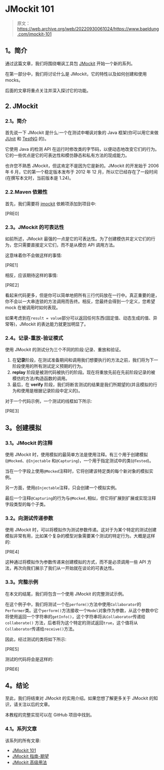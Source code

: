 # JMockit 101

> 原文：<https://web.archive.org/web/20220930061024/https://www.baeldung.com/jmockit-101>

## **1。简介**

通过这篇文章，我们将围绕嘲讽工具包 [JMockit](https://web.archive.org/web/20220812064337/https://jmockit.github.io/) 开始一个新的系列。

在第一部分中，我们将讨论什么是 JMockit，它的特性以及如何创建和使用 mocks。

后面的文章将重点关注并深入探讨它的功能。

## **2\. JMockit**

### **2.1。简介**

首先说一下 JMockit 是什么:一个在测试中嘲讽对象的 Java 框架(你可以用它来做 [JUnit](https://web.archive.org/web/20220812064337/http://junit.org/junit4/) 和 [TestNG](https://web.archive.org/web/20220812064337/http://testng.org/doc/index.html) 的)。

它使用 Java 的检测 API 在运行时修改类的字节码，以便动态地改变它们的行为。它的一些优点是它的可表达性和模仿静态和私有方法的现成能力。

也许您不熟悉 JMockit，但这肯定不是因为它是新的。JMockit 的开发始于 2006 年 6 月，它的第一个稳定版本发布于 2012 年 12 月，所以它已经存在了一段时间(在撰写本文时，当前版本是 1.24)。

### 2.2.Maven 依赖性

首先，我们需要将 [jmockit](https://web.archive.org/web/20220812064337/https://search.maven.org/search?q=a:jmockit%20AND%20g:org.jmockit) 依赖项添加到项目中:

[PRE0]

### **2.3。JMockit 的可表达性**

如前所述，JMockit 最强的一点是它的可表达性。为了创建模仿并定义它们的行为，您只需要直接定义它们，而不是从模仿 API 调用方法。

这意味着你不会做这样的事情:

[PRE1]

相反，应该期待这样的事情:

[PRE2]

看起来代码更多，但是你可以简单地把所有三行代码放在一行中。真正重要的是，你不会以一大串连锁的方法调用而告终。相反，您最终会得到一个定义，您希望 mock 在被调用时如何表现。

如果考虑到在`result = value`部分可以返回任何东西(固定值、动态生成的值、异常等)，JMockit 的表达能力就更加明显了。

### **2.4。记录-重放-验证模式**

使用 JMockit 的测试分为三个不同的阶段:记录、重放和验证。

1.  在**记录**阶段，在测试准备期间和调用我们想要执行的方法之前，我们将为下一阶段使用的所有测试定义预期的行为。
2.  **replay** 阶段是被测代码被执行的阶段。现在将重放先前在先前阶段记录的被模仿的方法/构造函数的调用。
3.  最后，在 **verify** 阶段，我们将断言测试的结果是我们所期望的(并且模拟的行为和使用是根据记录阶段中定义的)。

对于一个代码示例，一个测试的线框如下所示:

[PRE3]

## **3。创建模拟**

### **3.1。JMockit 的注释**

使用 JMockit 时，使用模拟的最简单方法是使用注释。有三个用于创建模拟(`@Mocked`、`@Injectable` 和`@Capturing`)，一个用于指定测试中的类(`@Tested`)。

当在一个字段上使用`@Mocked`注释时，它将创建该特定类的每个新对象的模拟实例。

另一方面，使用`@Injectable`注释，只会创建一个模拟实例。

最后一个注释`@Capturing`的行为与`@Mocked,`相似，但它将扩展到扩展或实现注释字段类型的每个子类。

### **3.2。向测试传递参数**

使用 JMockit 时，可以将模拟作为测试参数传递。这对于为某个特定的测试创建模拟非常有用，比如某个复杂的模型对象需要某个测试的特定行为。大概是这样的:

[PRE4]

这种通过将模拟作为参数传递来创建模拟的方式，而不是必须调用一些 API 方法，再次向我们展示了我们从一开始就在谈论的可表达性。

### **3.3。完整示例**

在本文的结尾，我们将包含一个使用 JMockit 的完整测试示例。

在这个例子中，我们将测试一个在`perform()`方法中使用`Collaborator`的`Performer`类。这个`perform()`方法接收一个`Model`对象作为参数，从这个参数中它将使用返回一个字符串的`getInfo()`，这个字符串将从`Collaborator`传递给`collaborate()` 方法，后者将为这个特定的测试返回`true`，这个值将从`Collaborator`传递给`receive()`方法。

因此，经过测试的类将如下所示:

[PRE5]

测试的代码将会是这样的:

[PRE6]

## **4。结论**

至此，我们将结束对 JMockit 的实用介绍。如果您想了解更多关于 JMockit 的知识，请关注以后的文章。

本教程的完整实现可以在 GitHub 项目中找到。

### **4.1。系列文章**

该系列的所有文章:

*   [JMockit 101](/web/20220812064337/https://www.baeldung.com/jmockit-101)
*   [JMockit 指南-期望](/web/20220812064337/https://www.baeldung.com/jmockit-expectations)
*   [JMockit 高级用法](/web/20220812064337/https://www.baeldung.com/jmockit-advanced-usage)